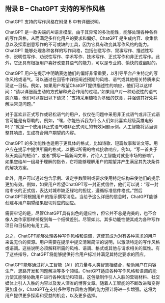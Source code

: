 ## 附录 B – ChatGPT 支持的写作风格

ChatGPT 支持的写作风格在附录 B 中有详细说明。

ChatGPT 是一款尖端的AI语言模型，由于其异常的多功能性，能够处理各种各样的写作风格，从而满足多样化用户的要求和偏好。ChatGPT 是生成内容、收集信息以及探索创意写作的不可或缺的工具，因为它具有改变其写作风格的能力。ChatGPT 能够处理各种各样的写作风格，包括创意写作、叙事写作、描述性写作、说明性写作、劝说性写作、学术写作、技术写作、正式写作和非正式写作。此外，它还具有根据用户喜好改变其语气的能力，可以是专业的、愉快的或幽默的。

ChatGPT 用户在提示中明确表达他们的偏好非常重要，以引导平台产生特定的写作风格或语气。可以通过在回答中详细阐述预期的风格、语气或其他相关特质来实现这一目标。例如，如果用户希望ChatGPT提供描述性的响应，他们可以这样问：“请以详细而生动的方式解释光合作用的过程。”如果用户对一种劝说性的语气感兴趣，他们可以提出以下请求：“支持采用植物为基础的饮食，并强调其好处并解决常见问题。”

对于喜欢非正式写作或轻松语气的用户，仅仅在问题中采用非正式语气或非正式语言可能是有帮助的。例如，“嘿，你能告诉我为什么人们如此喜欢超级英雄电影吗？”就是一个使用非正式语气和非正式词汇的有效问题示例。人工智能将适当调整其响应，生成符合用户期望的内容。

ChatGPT 的多功能性也适用于更具体的格式，比如诗歌、短篇故事和论文等。用户应在提示中提供所需的格式，以便以所需的格式接收响应。例如，“写一首关于秋天美丽的短诗”，或者“撰写一篇新闻文章，讨论人工智能对就业市场的影响”。如果您给AI一组易于理解的指令，它将能够理解用户的期望并产生满足其先决条件的解决方案。

此外，用户可以通过包含示例、设定字数限制或要求使用特定结构来使他们的提示更加有效。例如，如果用户希望ChatGPT写一封正式信件，他们可以说：“写一封给市长的正式信，表达对城市缺乏绿地的担忧，遵循标准信件格式。”然后ChatGPT将根据用户的指示撰写消息。当给予这么详细的信息时，ChatGPT能够创建与用户期望结果密切对应的回应。

需要牢记的是，尽管ChatGPT具有出色的适应性，但它并不总是完美的，也不会像人类作家那样捕捉到每一个细微差别。尽管如此，其多功能性使其成为各种写作项目和目标的有用工具。

总之，ChatGPT能够处理各种写作风格和语调，这使其成为对有各种需求的用户来说无价的资源。用户需要在提示中提交清晰简洁的说明，以激活特定的写作风格或语调。这些说明必须解释所需的风格、语调、格式或其他与请求相关的属性。有了这些指导，ChatGPT将能够提供符合用户标准并满足其特定要求的回应。

ChatGPT能够通过将人工智能（AI）的力量与人类智慧相结合，帮助用户在内容生产、思路开发和问题解决等多个领域。ChatGPT适应各种写作风格和语调的能力使其能够协助用户进行各种活动和项目。这包括制作引人入胜的营销材料、社交媒体上引人入胜的内容以及发人深省的博客文章。随着人工智能的不断改进和变得更加复杂，ChatGPT在支持多种写作风格方面的能力预计将进一步增强。这将为用户提供更多探索和受益的机会，以及更多选择。
